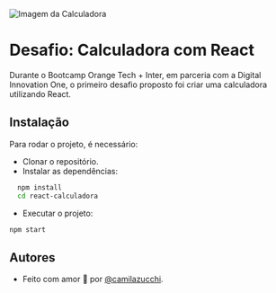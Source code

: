 ![Imagem da Calculadora](https://uploaddeimagens.com.br/images/004/163/666/original/calculadora.PNG?1668486633)
# Desafio: Calculadora com React

Durante o Bootcamp Orange Tech + Inter, em parceria com a Digital Innovation One, o primeiro desafio proposto foi criar uma calculadora utilizando React.


## Instalação

Para rodar o projeto, é necessário:

- Clonar o repositório.
- Instalar as dependências:

```bash
  npm install
  cd react-calculadora
```
- Executar o projeto:
```bash
npm start
```
## Autores

- Feito com amor 💜 por [@camilazucchi](https://www.github.com/camilazucchi).